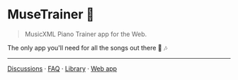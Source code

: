 # MuseTrainer 🎹

> MusicXML Piano Trainer app for the Web.

The only app you'll need for all the songs out there 🎵 🎶

---

[Discussions][1] &middot; [FAQ][4] &middot; [Library][5] &middot; [Web app][2]


[1]: https://github.com/orgs/musetrainer/discussions
[2]: https://musetrainer.github.io
[4]: https://musetrainer.github.io/help/support.html
[5]: https://musetrainer.github.io/lib
